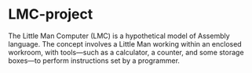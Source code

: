 # LMC-project
The Little Man Computer (LMC) is a hypothetical model of Assembly language. The concept involves a Little Man working within an enclosed workroom, with tools—such as a calculator, a counter, and some storage boxes—to perform instructions set by a programmer.
